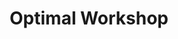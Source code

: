 ---
title: Optimal Workshop
intro: "Suite of UX research tools, including tree testing, click testing and card sorting."
linkurl: http://www.axure.com
tags:
- Research
logo: "optimal-workshop.png"
---
